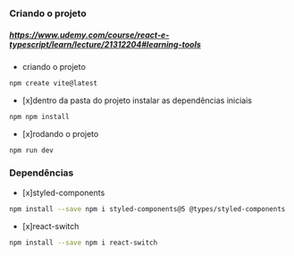 ### Criando o projeto
##### https://www.udemy.com/course/react-e-typescript/learn/lecture/21312204#learning-tools
* criando o projeto
```sh
npm create vite@latest
```
* [x]dentro da pasta do projeto instalar as dependências iniciais
```sh
npm npm install
```

* [x]rodando o projeto
```sh
npm run dev 
```

### Dependências
* [x]styled-components
```sh
npm install --save npm i styled-components@5 @types/styled-components
```

* [x]react-switch
```sh
npm install --save npm i react-switch
```